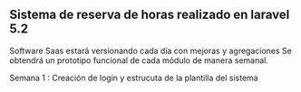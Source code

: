 ## Sistema de reserva de horas realizado en laravel 5.2

Software Saas estará versionando cada día con mejoras y agregaciones
Se obtendrá un prototipo funcional de cada módulo de manera semanal.

Semana 1 : Creación de login y estrucuta de la plantilla del sistema
